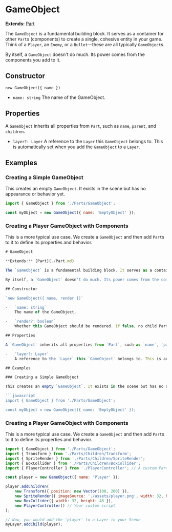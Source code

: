 # GameObject

**Extends:** [Part](./Part.md)

The `GameObject` is a fundamental building block. It serves as a container for other `Part`s (components) to create a single, cohesive entity in your game. Think of a `Player`, an `Enemy`, or a `Bullet`—these are all typically `GameObject`s.

By itself, a `GameObject` doesn't do much. Its power comes from the components you add to it.

## Constructor

`new GameObject({ name })`

-   `name: string`
    The name of the GameObject.

## Properties

A `GameObject` inherits all properties from `Part`, such as `name`, `parent`, and `children`.

-   `layer?: Layer`
    A reference to the `Layer` this `GameObject` belongs to. This is automatically set when you add the `GameObject` to a `Layer`.

## Examples

### Creating a Simple GameObject

This creates an empty `GameObject`. It exists in the scene but has no appearance or behavior yet.

```javascript
import { GameObject } from './Parts/GameObject';

const myObject = new GameObject({ name: 'EmptyObject' });
```

### Creating a Player GameObject with Components

This is a more typical use case. We create a `GameObject` and then add `Part`s to it to define its properties and behavior.

```javascript
# GameObject

**Extends:** [Part](./Part.md)

The `GameObject` is a fundamental building block. It serves as a container for other `Part`s (components) to create a single, cohesive entity in your game. Think of a `Player`, an `Enemy`, or a `Bullet`—these are all typically `GameObject`s.

By itself, a `GameObject` doesn't do much. Its power comes from the components you add to it.

## Constructor

`new GameObject({ name, render })`

-   `name: string`
    The name of the GameObject.

-   `render?: boolean`
    Whether this GameObject should be rendered. If false, no child Parts will be ran. Defaults to `true`.

## Properties

A `GameObject` inherits all properties from `Part`, such as `name`, `parent`, and `children`.

-   `layer?: Layer`
    A reference to the `Layer` this `GameObject` belongs to. This is automatically set when you add the `GameObject` to a `Layer`.

## Examples

### Creating a Simple GameObject

This creates an empty `GameObject`. It exists in the scene but has no appearance or behavior yet.

```javascript
import { GameObject } from './Parts/GameObject';

const myObject = new GameObject({ name: 'EmptyObject' });
```

### Creating a Player GameObject with Components

This is a more typical use case. We create a `GameObject` and then add `Part`s to it to define its properties and behavior.

```javascript
import { GameObject } from './Parts/GameObject';
import { Transform } from './Parts/Children/Transform';
import { SpriteRender } from './Parts/Children/SpriteRender';
import { BoxCollider } from './Parts/Children/BoxCollider';
import { PlayerController } from './PlayerController'; // A custom Part

const player = new GameObject({ name: 'Player' });

player.addChildren(
    new Transform({ position: new Vector(100, 200) }),
    new SpriteRender({ imageSource: './assets/player.png', width: 32, height: 48 }),
    new BoxCollider({ width: 32, height: 48 }),
    new PlayerController() // Your custom script
);

// Now, you would add the 'player' to a Layer in your Scene
myLayer.addChild(player);
```

```
